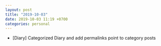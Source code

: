 ```yaml
---
layout: post
title: "2019-10-03"
date: 2019-10-03 11:19 +0700
categories: personal
---
```

- [Diary] Categorized Diary and add permalinks point to category posts
